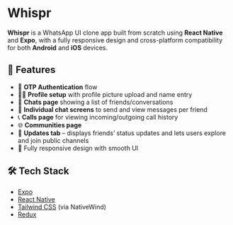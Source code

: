 # Whispr

**Whispr** is a WhatsApp UI clone app built from scratch using **React Native** and **Expo**, with a fully responsive design and cross-platform compatibility for both **Android** and **iOS** devices.

## 🚀 Features

- 📩 **OTP Authentication** flow
- 🧑‍💼 **Profile setup** with profile picture upload and name entry
- 💬 **Chats page** showing a list of friends/conversations
- 💭 **Individual chat screens** to send and view messages per friend
- 📞 **Calls page** for viewing incoming/outgoing call history
- 🌐 **Communities page**
- 📰 **Updates tab** – displays friends’ status updates and lets users explore and join public channels
- 🎨 Fully responsive design with smooth UI

## 🛠️ Tech Stack

- [Expo](https://expo.dev/)
- [React Native](https://reactnative.dev/)
- [Tailwind CSS](https://tailwindcss.com/) (via NativeWind)
- [Redux](https://redux.js.org/)
